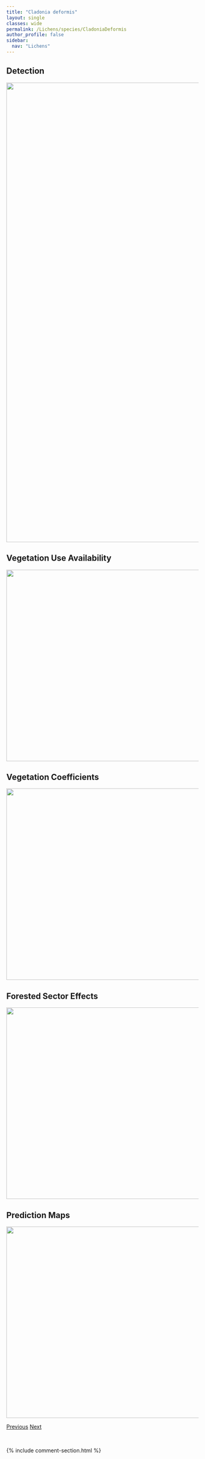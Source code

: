 ```yaml
---
title: "Cladonia deformis"
layout: single
classes: wide
permalink: /Lichens/species/CladoniaDeformis
author_profile: false
sidebar:
  nav: "Lichens"
---
```


<h2>Detection</h2>

<a href="https://drive.google.com/uc?export=view&id=1fQUlUI3S03bHiEys9rjYDXIpv92dzPiJ">
<img src="https://drive.google.com/uc?export=view&id=1fQUlUI3S03bHiEys9rjYDXIpv92dzPiJ" height = "1200" width = "800">
</a>


<h2>Vegetation Use Availability</h2>

<a href="https://drive.google.com/uc?export=view&id=1tCm63MHMgISbZ4TIuKjG5QTPfHffG9pM">
<img src="https://drive.google.com/uc?export=view&id=1tCm63MHMgISbZ4TIuKjG5QTPfHffG9pM" height = "500" width = "1000">
</a>


<h2>Vegetation Coefficients</h2>

<a href="https://drive.google.com/uc?export=view&id=1LtiBVb9wJi8vIu9RX6EbXSiazwnV6HL_">
<img src="https://drive.google.com/uc?export=view&id=1LtiBVb9wJi8vIu9RX6EbXSiazwnV6HL_" height = "500" width = "1000">
</a>


<h2>Forested Sector Effects</h2>

<a href="https://drive.google.com/uc?export=view&id=1lIOw9WDY40nbZ1iMDYi7pXpKIcKTEkxZ">
<img src="https://drive.google.com/uc?export=view&id=1lIOw9WDY40nbZ1iMDYi7pXpKIcKTEkxZ" height = "500" width = "1000">
</a>


<h2>Prediction Maps</h2>

<a href="https://drive.google.com/uc?export=view&id=1kyXxhL2BLqVK_DP1mHiyPbszNOpUzMPo">
<img src="https://drive.google.com/uc?export=view&id=1kyXxhL2BLqVK_DP1mHiyPbszNOpUzMPo" height = "500" width = "1000">
</a>


<a href="/DevelopmentWebsite/Lichens/species/CladoniaDecorticata" class="pagination--pager" title="Cladonia decorticata">Previous</a> <a href="/DevelopmentWebsite/Lichens/species/CladoniaDigitata" class="pagination--pager" title="Cladonia digitata">Next</a>

<p>&nbsp;</p>

{% include comment-section.html %}
